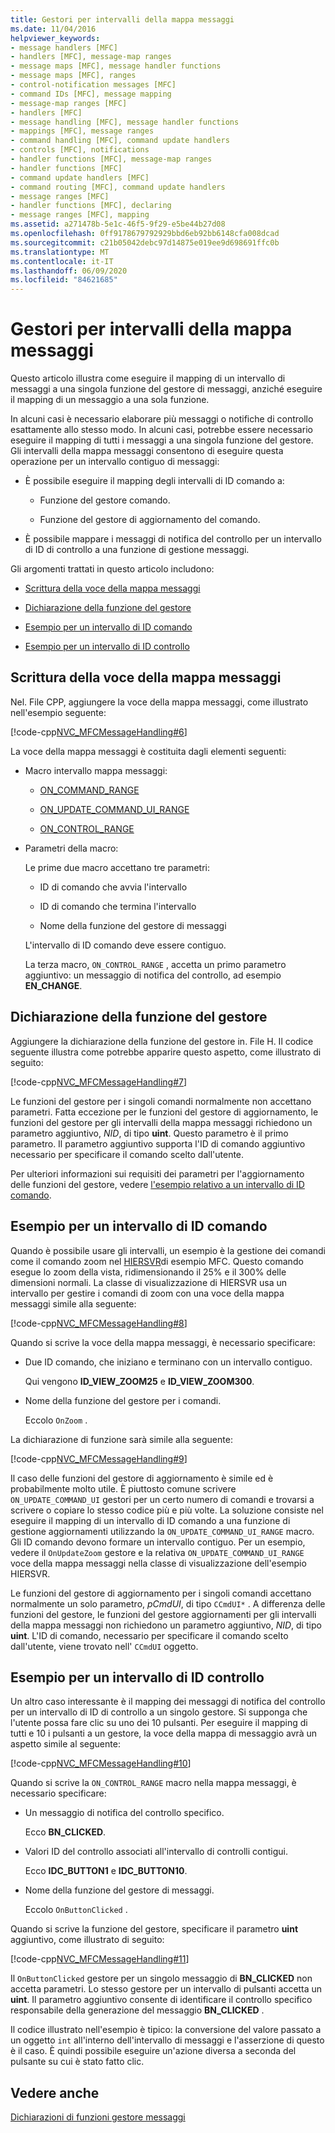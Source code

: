 ```yaml
---
title: Gestori per intervalli della mappa messaggi
ms.date: 11/04/2016
helpviewer_keywords:
- message handlers [MFC]
- handlers [MFC], message-map ranges
- message maps [MFC], message handler functions
- message maps [MFC], ranges
- control-notification messages [MFC]
- command IDs [MFC], message mapping
- message-map ranges [MFC]
- handlers [MFC]
- message handling [MFC], message handler functions
- mappings [MFC], message ranges
- command handling [MFC], command update handlers
- controls [MFC], notifications
- handler functions [MFC], message-map ranges
- handler functions [MFC]
- command update handlers [MFC]
- command routing [MFC], command update handlers
- message ranges [MFC]
- handler functions [MFC], declaring
- message ranges [MFC], mapping
ms.assetid: a271478b-5e1c-46f5-9f29-e5be44b27d08
ms.openlocfilehash: 0ff9178679792929bbd6eb92bb6148cfa008dcad
ms.sourcegitcommit: c21b05042debc97d14875e019ee9d698691ffc0b
ms.translationtype: MT
ms.contentlocale: it-IT
ms.lasthandoff: 06/09/2020
ms.locfileid: "84621685"
---
```

# <a name="handlers-for-message-map-ranges"></a>Gestori per intervalli della mappa messaggi

Questo articolo illustra come eseguire il mapping di un intervallo di messaggi a una singola funzione del gestore di messaggi, anziché eseguire il mapping di un messaggio a una sola funzione.

In alcuni casi è necessario elaborare più messaggi o notifiche di controllo esattamente allo stesso modo. In alcuni casi, potrebbe essere necessario eseguire il mapping di tutti i messaggi a una singola funzione del gestore. Gli intervalli della mappa messaggi consentono di eseguire questa operazione per un intervallo contiguo di messaggi:

- È possibile eseguire il mapping degli intervalli di ID comando a:

  - Funzione del gestore comando.

  - Funzione del gestore di aggiornamento del comando.

- È possibile mappare i messaggi di notifica del controllo per un intervallo di ID di controllo a una funzione di gestione messaggi.

Gli argomenti trattati in questo articolo includono:

- [Scrittura della voce della mappa messaggi](#_core_writing_the_message.2d.map_entry)

- [Dichiarazione della funzione del gestore](#_core_declaring_the_handler_function)

- [Esempio per un intervallo di ID comando](#_core_example_for_a_range_of_command_ids)

- [Esempio per un intervallo di ID controllo](#_core_example_for_a_range_of_control_ids)

## <a name="writing-the-message-map-entry"></a><a name="_core_writing_the_message.2d.map_entry"></a>Scrittura della voce della mappa messaggi

Nel. File CPP, aggiungere la voce della mappa messaggi, come illustrato nell'esempio seguente:

[!code-cpp[NVC_MFCMessageHandling#6](codesnippet/cpp/handlers-for-message-map-ranges_1.cpp)]

La voce della mappa messaggi è costituita dagli elementi seguenti:

- Macro intervallo mappa messaggi:

  - [ON_COMMAND_RANGE](reference/message-map-macros-mfc.md#on_command_range)

  - [ON_UPDATE_COMMAND_UI_RANGE](reference/message-map-macros-mfc.md#on_update_command_ui_range)

  - [ON_CONTROL_RANGE](reference/message-map-macros-mfc.md#on_control_range)

- Parametri della macro:

  Le prime due macro accettano tre parametri:

  - ID di comando che avvia l'intervallo

  - ID di comando che termina l'intervallo

  - Nome della funzione del gestore di messaggi

  L'intervallo di ID comando deve essere contiguo.

  La terza macro, `ON_CONTROL_RANGE` , accetta un primo parametro aggiuntivo: un messaggio di notifica del controllo, ad esempio **EN_CHANGE**.

## <a name="declaring-the-handler-function"></a><a name="_core_declaring_the_handler_function"></a>Dichiarazione della funzione del gestore

Aggiungere la dichiarazione della funzione del gestore in. File H. Il codice seguente illustra come potrebbe apparire questo aspetto, come illustrato di seguito:

[!code-cpp[NVC_MFCMessageHandling#7](codesnippet/cpp/handlers-for-message-map-ranges_2.h)]

Le funzioni del gestore per i singoli comandi normalmente non accettano parametri. Fatta eccezione per le funzioni del gestore di aggiornamento, le funzioni del gestore per gli intervalli della mappa messaggi richiedono un parametro aggiuntivo, *NID*, di tipo **uint**. Questo parametro è il primo parametro. Il parametro aggiuntivo supporta l'ID di comando aggiuntivo necessario per specificare il comando scelto dall'utente.

Per ulteriori informazioni sui requisiti dei parametri per l'aggiornamento delle funzioni del gestore, vedere [l'esempio relativo a un intervallo di ID comando](#_core_example_for_a_range_of_command_ids).

## <a name="example-for-a-range-of-command-ids"></a><a name="_core_example_for_a_range_of_command_ids"></a>Esempio per un intervallo di ID comando

Quando è possibile usare gli intervalli, un esempio è la gestione dei comandi come il comando zoom nel [HIERSVR](../overview/visual-cpp-samples.md)di esempio MFC. Questo comando esegue lo zoom della vista, ridimensionando il 25% e il 300% delle dimensioni normali. La classe di visualizzazione di HIERSVR usa un intervallo per gestire i comandi di zoom con una voce della mappa messaggi simile alla seguente:

[!code-cpp[NVC_MFCMessageHandling#8](codesnippet/cpp/handlers-for-message-map-ranges_3.cpp)]

Quando si scrive la voce della mappa messaggi, è necessario specificare:

- Due ID comando, che iniziano e terminano con un intervallo contiguo.

   Qui vengono **ID_VIEW_ZOOM25** e **ID_VIEW_ZOOM300**.

- Nome della funzione del gestore per i comandi.

   Eccolo `OnZoom` .

La dichiarazione di funzione sarà simile alla seguente:

[!code-cpp[NVC_MFCMessageHandling#9](codesnippet/cpp/handlers-for-message-map-ranges_4.h)]

Il caso delle funzioni del gestore di aggiornamento è simile ed è probabilmente molto utile. È piuttosto comune scrivere `ON_UPDATE_COMMAND_UI` gestori per un certo numero di comandi e trovarsi a scrivere o copiare lo stesso codice più e più volte. La soluzione consiste nel eseguire il mapping di un intervallo di ID comando a una funzione di gestione aggiornamenti utilizzando la `ON_UPDATE_COMMAND_UI_RANGE` macro. Gli ID comando devono formare un intervallo contiguo. Per un esempio, vedere il `OnUpdateZoom` gestore e la relativa `ON_UPDATE_COMMAND_UI_RANGE` voce della mappa messaggi nella classe di visualizzazione dell'esempio HIERSVR.

Le funzioni del gestore di aggiornamento per i singoli comandi accettano normalmente un solo parametro, *pCmdUI*, di tipo `CCmdUI*` . A differenza delle funzioni del gestore, le funzioni del gestore aggiornamenti per gli intervalli della mappa messaggi non richiedono un parametro aggiuntivo, *NID*, di tipo **uint**. L'ID di comando, necessario per specificare il comando scelto dall'utente, viene trovato nell' `CCmdUI` oggetto.

## <a name="example-for-a-range-of-control-ids"></a><a name="_core_example_for_a_range_of_control_ids"></a>Esempio per un intervallo di ID controllo

Un altro caso interessante è il mapping dei messaggi di notifica del controllo per un intervallo di ID di controllo a un singolo gestore. Si supponga che l'utente possa fare clic su uno dei 10 pulsanti. Per eseguire il mapping di tutti e 10 i pulsanti a un gestore, la voce della mappa di messaggio avrà un aspetto simile al seguente:

[!code-cpp[NVC_MFCMessageHandling#10](codesnippet/cpp/handlers-for-message-map-ranges_5.cpp)]

Quando si scrive la `ON_CONTROL_RANGE` macro nella mappa messaggi, è necessario specificare:

- Un messaggio di notifica del controllo specifico.

   Ecco **BN_CLICKED**.

- Valori ID del controllo associati all'intervallo di controlli contigui.

   Ecco **IDC_BUTTON1** e **IDC_BUTTON10**.

- Nome della funzione del gestore di messaggi.

   Eccolo `OnButtonClicked` .

Quando si scrive la funzione del gestore, specificare il parametro **uint** aggiuntivo, come illustrato di seguito:

[!code-cpp[NVC_MFCMessageHandling#11](codesnippet/cpp/handlers-for-message-map-ranges_6.cpp)]

Il `OnButtonClicked` gestore per un singolo messaggio di **BN_CLICKED** non accetta parametri. Lo stesso gestore per un intervallo di pulsanti accetta un **uint**. Il parametro aggiuntivo consente di identificare il controllo specifico responsabile della generazione del messaggio **BN_CLICKED** .

Il codice illustrato nell'esempio è tipico: la conversione del valore passato a un oggetto `int` all'interno dell'intervallo di messaggi e l'asserzione di questo è il caso. È quindi possibile eseguire un'azione diversa a seconda del pulsante su cui è stato fatto clic.

## <a name="see-also"></a>Vedere anche

[Dichiarazioni di funzioni gestore messaggi](declaring-message-handler-functions.md)
